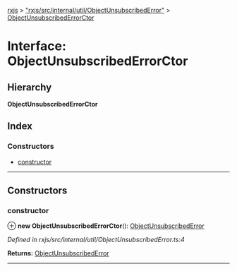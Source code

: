 [rxjs](../README.md) > ["rxjs/src/internal/util/ObjectUnsubscribedError"](../modules/_rxjs_src_internal_util_objectunsubscribederror_.md) > [ObjectUnsubscribedErrorCtor](../interfaces/_rxjs_src_internal_util_objectunsubscribederror_.objectunsubscribederrorctor.md)

# Interface: ObjectUnsubscribedErrorCtor

## Hierarchy

**ObjectUnsubscribedErrorCtor**

## Index

### Constructors

* [constructor](_rxjs_src_internal_util_objectunsubscribederror_.objectunsubscribederrorctor.md#constructor)

---

## Constructors

<a id="constructor"></a>

###  constructor

⊕ **new ObjectUnsubscribedErrorCtor**(): [ObjectUnsubscribedError](_rxjs_src_internal_util_objectunsubscribederror_.objectunsubscribederror.md)

*Defined in rxjs/src/internal/util/ObjectUnsubscribedError.ts:4*

**Returns:** [ObjectUnsubscribedError](_rxjs_src_internal_util_objectunsubscribederror_.objectunsubscribederror.md)

___

